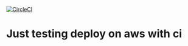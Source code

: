 [![CircleCI](https://dl.circleci.com/status-badge/img/gh/SaenkoJr/hello-aws/tree/main.svg?style=svg)](https://dl.circleci.com/status-badge/redirect/gh/SaenkoJr/hello-aws/tree/main)

# Just testing deploy on aws with ci 
